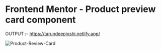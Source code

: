 # Frontend Mentor - Product preview card component

OUTPUT :- https://tarundeepjoshi.netlify.app/

![Product-Review-Card](https://user-images.githubusercontent.com/96376595/180148866-229a7161-cf14-4e41-8f21-7c9cb000c9f9.png)
